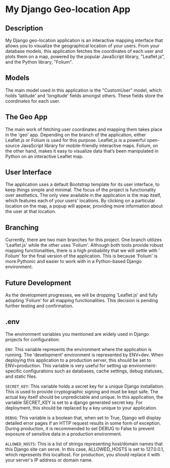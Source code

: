# My Django Geo-location App

## Description

My Django geo-location application is an interactive mapping interface that allows you to visualize the geographical
location of your users. From your database models, this application fetches the coordinates of each user and plots them
on a map, powered by the popular JavaScript library, "Leaflet.js", and the Python library, "Folium".

## Models

The main model used in this application is the "CustomUser" model, which holds 'latitude' and 'longitude' fields amongst
others. These fields store the coordinates for each user.

## The Geo App

The main work of fetching user coordinates and mapping them takes place in the 'geo' app. Depending on the branch of the
application, either Leaflet.js or Folium is used for this purpose. Leaflet.js is a powerful open-source JavaScript
library for mobile-friendly interactive maps. Folium, on the other hand, makes it easy to visualize data that’s been
manipulated in Python on an interactive Leaflet map.

## User Interface

The application uses a default Bootstrap template for its user interface, to keep things simple and minimal. The focus
of the project is functionality over aesthetics. The only view available in the application is the map itself, which
features each of your users' locations. By clicking on a particular location on the map, a popup will appear, providing
more information about the user at that location.

## Branching

Currently, there are two main branches for this project. One branch utilizes 'Leaflet.js' while the other uses 'Folium'.
Although both tools provide robust mapping functionalities, there is a high probability that we will settle with '
Folium' for the final version of the application. This is because 'Folium' is more Pythonic and easier to work with in a
Python-based Django environment.

## Future Development

As the development progresses, we will be dropping 'Leaflet.js' and fully adopting 'Folium' for all mapping
functionalities. This decision is pending further testing and confirmation.

## .env

The environment variables you mentioned are widely used in Django projects for configuration:

```ENV```: This variable represents the environment where the application is running. The 'development' environment is
represented by ENV=dev. When deploying this application to a production server, this should be set to ENV=production.
This variable is very useful for setting up environment-specific configurations such as databases, cache settings, debug
statuses, and static files.

```SECRET_KEY```: This variable holds a secret key for a unique Django installation. This is used to provide
cryptographic signing and must be kept safe. The actual key itself should be unpredictable and unique. In this
application, the variable SECRET_KEY is set to a django generated secret key. For deployment, this should be replaced by
a key unique to your application.

```DEBUG```: This variable is a boolean that, when set to True, Django will display detailed error pages if an HTTP
request results in some form of exception. During production, it is recommended to set DEBUG to False to prevent
exposure of sensitive data in a production environment.

```ALLOWED_HOSTS```: This is a list of strings representing host/domain names that this Django site can serve. In this
case, ALLOWED_HOSTS is set to 127.0.0.1, which represents this localhost. For production, you should replace it with
your server's IP address or domain name.